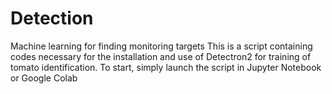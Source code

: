 # Detection
Machine learning for finding monitoring targets
This is a script containing codes necessary for the installation and use of Detectron2 for training of tomato identification. To start, simply launch the script in Jupyter Notebook or Google Colab

